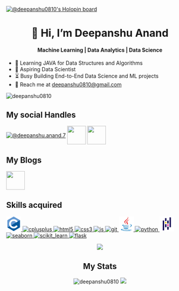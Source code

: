 [![@deepanshu0810's Holopin board](https://holopin.io/api/user/board?user=deepanshu0810)](https://holopin.io/@deepanshu0810)
<h1 align="center">👋 Hi, I’m Deepanshu Anand</h1>
<div align="center">
   <h4>Machine Learning | Data Analytics | Data Science</h4>
</div>

- 🌱 Learning JAVA for Data Structures and Algorithms
- 🐍 Aspiring Data Scientist 
- ⏳ Busy Building End-to-End Data Science and ML projects 
- 📧 Reach me at deepanshu0810@gmail.com
<div>
   <img src="https://komarev.com/ghpvc/?username=deepanshu0810&label=Profile%20views&color=0e75b6&style=flat" alt="deepanshu0810" />
</div>


## My social Handles

<a href="https://www.instagram.com/deepanshu.anand.7/" target="blank"><img align="center" src="https://camo.githubusercontent.com/c9dacf0f25a1489fdbc6c0d2b41cda58b77fa210a13a886d6f99e027adfbd358/68747470733a2f2f6564656e742e6769746875622e696f2f537570657254696e7949636f6e732f696d616765732f7376672f696e7374616772616d2e737667" alt="@deepanshu.anand.7" height="50" width="50" /></a>
<a href="https://linkedin.com/in/deepanshu-anand-55a6b4214" target="blank"><img align="center" src="https://camo.githubusercontent.com/c8a9c5b414cd812ad6a97a46c29af67239ddaeae08c41724ff7d945fb4c047e5/68747470733a2f2f6564656e742e6769746875622e696f2f537570657254696e7949636f6e732f696d616765732f7376672f6c696e6b6564696e2e737667" height="50" width="50" /></a>
<a href="https://twitter.com/deepanshu0810" target="blank"><img align="center" src="https://camo.githubusercontent.com/35b0b8bfbd8840f35607fb56ad0a139047fd5d6e09ceb060c5c6f0a5abd1044c/68747470733a2f2f6564656e742e6769746875622e696f2f537570657254696e7949636f6e732f696d616765732f7376672f747769747465722e737667" height="50" width="50"/></a>

## My Blogs
<a href="https://medium.com/@deep05anand" target="blank"><img align="center" src="https://camo.githubusercontent.com/a583b5ce3b463c784cb87592b3da7b9b9d014d7a16adfff04b91cb1452ae4ca2/68747470733a2f2f6564656e742e6769746875622e696f2f537570657254696e7949636f6e732f696d616765732f7376672f6d656469756d2e737667" height="50" width="50" /></a>


## Skills acquired

<p align="left"> <a href="https://www.cprogramming.com/" target="_blank" rel="noreferrer">
<img src="https://raw.githubusercontent.com/devicons/devicon/master/icons/c/c-original.svg" alt="c" width="40" height="40"/> </a> 
<a href="https://www.w3schools.com/cpp/" target="_blank" rel="noreferrer"> 
<img src="https://cdn-icons-png.flaticon.com/512/6132/6132222.png" alt="cplusplus" width="40" height="40"/> </a> 
<a href="https://www.w3.org/html/" target="_blank" rel="noreferrer"> 
<img src="https://cdn-icons-png.flaticon.com/512/174/174854.png" alt="html5" width="40" height="40"/> </a> 
<a href="https://www.w3schools.com/css/" target="_blank" rel="noreferrer">
<img src="https://cdn-icons-png.flaticon.com/512/732/732190.png" alt="css3" width="40" height="40"/> </a>
<a href="https://www.w3schools.com/js/" target="_blank" rel="noreferrer"> 
<img src="https://cdn-icons-png.flaticon.com/512/5968/5968292.png" alt="js" width="40" height="40"/> </a> 
<a href="https://git-scm.com/" target="_blank" rel="noreferrer"> 
<img src="https://www.vectorlogo.zone/logos/git-scm/git-scm-icon.svg" alt="git" width="40" height="40"/> </a>
<a href="https://www.java.com" target="_blank" rel="noreferrer"> 
<img src="https://raw.githubusercontent.com/devicons/devicon/master/icons/java/java-original.svg" alt="java" width="40" height="40"/> </a>
<a href="https://www.python.org" target="_blank" rel="noreferrer"> 
<img src="https://cdn-icons-png.flaticon.com/512/5968/5968350.png" alt="python" width="40" height="40"/> </a> 
<a href="https://pandas.pydata.org/" target="_blank" rel="noreferrer"> <img src="https://raw.githubusercontent.com/devicons/devicon/2ae2a900d2f041da66e950e4d48052658d850630/icons/pandas/pandas-original.svg" alt="pandas" width="40" height="40"/></a>
<a href="https://seaborn.pydata.org/" target="_blank" rel="noreferrer"> <img src="https://seaborn.pydata.org/_images/logo-mark-lightbg.svg" alt="seaborn" width="40" height="40"/> </a>
<a href="https://scikit-learn.org/" target="_blank" rel="noreferrer">
<img src="https://upload.wikimedia.org/wikipedia/commons/0/05/Scikit_learn_logo_small.svg" alt="scikit_learn" width="40" height="40"/> </a> 
<a href="https://flask.palletsprojects.com/" target="_blank" rel="noreferrer"> <img src="https://www.vectorlogo.zone/logos/pocoo_flask/pocoo_flask-icon.svg" alt="flask" width="40" height="40"/> </a>
</p>

<div align="center">
  <img width=30% src="https://github-readme-stats.vercel.app/api/top-langs/?username=Deepanshu0810&theme=onedark" />
</div>

<h2 align="center">My Stats</h2>
<div align="center">
  <img width=500px src="https://github-readme-streak-stats.herokuapp.com/?user=deepanshu0810&theme=onedark" alt="deepanshu0810" />
  <img width=500px src="https://github-readme-stats.vercel.app/api?username=Deepanshu0810&show_icons=true&theme=onedark"
</div>


<!--- - 💞️ I’m looking to collaborate on ...--->
<!--- - 📫 Reach me through --->

<!---
Deepanshu0810/Deepanshu0810 is a ✨ special ✨ repository because its `README.md` (this file) appears on your GitHub profile.
You can click the Preview link to take a look at your changes.
--->
